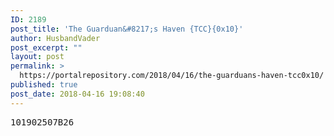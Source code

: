 ```yaml
---
ID: 2189
post_title: 'The Guarduan&#8217;s Haven {TCC}{0x10}'
author: HusbandVader
post_excerpt: ""
layout: post
permalink: >
  https://portalrepository.com/2018/04/16/the-guarduans-haven-tcc0x10/
published: true
post_date: 2018-04-16 19:08:40
---
```

<pre>101902507B26</pre>